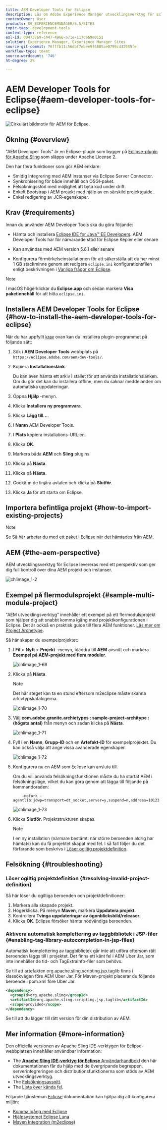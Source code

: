 ```yaml
---
title: AEM Developer Tools for Eclipse
description: Läs om Adobe Experience Manager utvecklingsverktyg för Eclipse.
contentOwner: User
products: SG_EXPERIENCEMANAGER/6.5/SITES
topic-tags: development-tools
content-type: reference
exl-id: 00473769-c447-4966-a71e-117c669e0151
solution: Experience Manager, Experience Manager Sites
source-git-commit: 76fffb11c56dbf7ebee9f6805ae0799cd32985fe
workflow-type: tm+mt
source-wordcount: '746'
ht-degree: 2%

---
```


# AEM Developer Tools for Eclipse{#aem-developer-tools-for-eclipse}

![Cirkulärt bildmotiv för AEM för Eclipse.](do-not-localize/chlimage_1-9.png)

## Ökning {#overview}

&quot;AEM Developer Tools&quot; är en Eclipse-plugin som bygger på [Eclipse-plugin för Apache Sling](https://sling.apache.org/documentation/development/ide-tooling.html) som släpps under Apache License 2.

Den har flera funktioner som gör AEM enklare:

* Smidig integrering med AEM instanser via Eclipse Server Connector.
* Synkronisering för både innehåll och OSGI-paket.
* Felsökningsstöd med möjlighet att byta kod under drift.
* Enkelt Bootstrap i AEM projekt med hjälp av en särskild projektguide.
* Enkel redigering av JCR-egenskaper.

## Krav {#requirements}

Innan du använder AEM Developer Tools ska du göra följande:

* Hämta och installera [Eclipse IDE for Java™ EE Developers](https://www.eclipse.org/downloads/packages/release/luna/r/eclipse-ide-java-ee-developers). AEM Developer Tools har för närvarande stöd för Eclipse Kepler eller senare

* Kan användas med AEM version 5.6.1 eller senare
* Konfigurera förmörkelseinstallationen för att säkerställa att du har minst 1 GB stackminne genom att redigera `eclipse.ini` konfigurationsfilen enligt beskrivningen i [Vanliga frågor om Eclipse](https://wiki.eclipse.org/FAQ_How_do_I_increase_the_heap_size_available_to_Eclipse%3F).

>[!NOTE]
>
>I macOS högerklickar du **Eclipse.app** och sedan markera **Visa paketinnehåll** för att hitta `eclipse.ini`.

## Installera AEM Developer Tools for Eclipse {#how-to-install-the-aem-developer-tools-for-eclipse}

När du har uppfyllt [krav](#requirements) ovan kan du installera plugin-programmet på följande sätt:

1. Sök i **AEM Developer Tools** webbplats på `https://eclipse.adobe.com/aem/dev-tools/`.

1. Kopiera **Installationslänk**.

   Du kan även hämta ett arkiv i stället för att använda installationslänken. Om du gör det kan du installera offline, men du saknar meddelanden om automatiska uppdateringar.

1. Öppna **Hjälp** -menyn.
1. Klicka **Installera ny programvara**.
1. Klicka **Lägg till...**.
1. I **Namn** AEM Developer Tools.
1. I **Plats** kopiera installations-URL:en.
1. Klicka **OK**.
1. Markera båda **AEM** och **Sling** plugins.
1. Klicka på **Nästa**.
1. Klicka på **Nästa**.
1. Godkänn de linjära avtalen och klicka på **Slutför**.
1. Klicka **Ja** för att starta om Eclipse.

## Importera befintliga projekt {#how-to-import-existing-projects}

>[!NOTE]
>
>Se [Så här arbetar du med ett paket i Eclipse när det hämtades från AEM](https://stackoverflow.com/questions/29699726/how-to-work-with-a-bundle-in-eclipse-when-it-was-downloaded-from-aem/29705407#29705407).

## AEM {#the-aem-perspective}

AEM utvecklingsverktyg för Eclipse levereras med ett perspektiv som ger dig full kontroll över dina AEM projekt och instanser.

![chlimage_1-2](assets/chlimage_1-2a.jpeg)

## Exempel på flermodulsprojekt {#sample-multi-module-project}

&quot;AEM utvecklingsverktyg&quot; innehåller ett exempel på ett flermodulsprojekt som hjälper dig att snabbt komma igång med projektkonfigurationen i Eclipse. Det är också en praktisk guide till flera AEM funktioner. [Läs mer om Project Archetype](https://github.com/adobe/aem-project-archetype).

Så här skapar du exempelprojektet:

1. I **Fil** > **Nytt** > **Projekt** -menyn, bläddra till **AEM** avsnitt och markera **Exempel på AEM-projekt med flera moduler**.

   ![chlimage_1-69](assets/chlimage_1-69a.png)

1. Klicka på **Nästa**.

   >[!NOTE]
   >
   >Det här steget kan ta en stund eftersom m2eclipse måste skanna arkivtypskatalogerna.

   ![chlimage_1-70](assets/chlimage_1-70a.png)

1. Välj **com.adobe.granite.archietypes : sample-project-architype : (högsta antal)** från menyn och sedan klicka på **Nästa**.

   ![chlimage_1-71](assets/chlimage_1-71a.png)

1. Fyll i en **Namn**, **Grupp-ID** och en **Artefakt-ID** för exempelprojektet. Du kan också välja att ange vissa avancerade egenskaper.

   ![chlimage_1-72](assets/chlimage_1-72a.png)

1. Konfigurera nu en AEM som Eclipse kan ansluta till.

   Om du vill använda felsökningsfunktionen måste du ha startat AEM i felsökningsläge, vilket du kan göra genom att lägga till följande på kommandoraden:

   ```
       -nofork -agentlib:jdwp=transport=dt_socket,server=y,suspend=n,address=10123
   ```

   ![chlimage_1-73](assets/chlimage_1-73a.png)

1. Klicka **Slutför**. Projektstrukturen skapas.

   >[!NOTE]
   >
   >I en ny installation (närmare bestämt: när större beroenden aldrig har hämtats) kan du få projektet skapat med fel. I så fall följer du det förfarande som beskrivs i [Löser ogiltig projektdefinition](#resolving-invalid-project-definition).

## Felsökning {#troubleshooting}

### Löser ogiltig projektdefinition {#resolving-invalid-project-definition}

Så här löser du ogiltiga beroenden och projektdefinitioner:

1. Markera alla skapade projekt.
1. Högerklicka. På menyn **Maven**, markera **Uppdatera projekt**.
1. Kontrollera **Tvinga uppdateringar av ögonblicksbild/releaser**.
1. Klicka **OK**. Eclipse försöker hämta nödvändiga beroenden.

### Aktivera automatisk komplettering av taggbibliotek i JSP-filer {#enabling-tag-library-autocompletion-in-jsp-files}

Automatisk komplettering av taggbibliotek går inte att utföra eftersom rätt beroenden läggs till i projektet. Det finns ett känt fel i AEM Uber Jar, som inte innehåller de tld- och TagExtraInfo-filer som behövs.

Se till att artefakten org.apache.sling.scripting.jsp.taglib finns i klassökvägen före AEM Uber Jar. För Maven-projekt placerar du följande beroende i pom.xml före Uber Jar.

```xml
<dependency>
  <groupId>org.apache.sling</groupId>
  <artifactId>org.apache.sling.scripting.jsp.taglib</artifactId>
  <scope>provided</scope>
</dependency>
```

Se till att du lägger till rätt version för din distribution av AEM.

## Mer information {#more-information}

Den officiella versionen av Apache Sling IDE-verktygen för Eclipse-webbplatsen innehåller användbar information:

* The [**Apache Sling IDE-verktyg för Eclipse** Användarhandbok](https://sling.apache.org/documentation/development/ide-tooling.html)I den här dokumentationen får du hjälp med de övergripande begreppen, serverintegreringen och distributionsfunktionerna som stöds av AEM utvecklingsverktyg.
* The [Felsökningsavsnitt](https://sling.apache.org/documentation/development/ide-tooling.html#troubleshooting).
* The [Lista över kända fel](https://sling.apache.org/documentation/development/ide-tooling.html#known-issues).

Följande tjänsteman [Eclipse](https://www.eclipse.org/) dokumentation kan hjälpa dig att konfigurera miljön:

* [Komma igång med Eclipse](https://eclipseide.org/getting-started/)
* [Hjälpsystemet Eclipse Luna](https://help.eclipse.org/latest/index.jsp)
* [Maven Integration (m2eclipse)](https://www.eclipse.org/m2e/)

